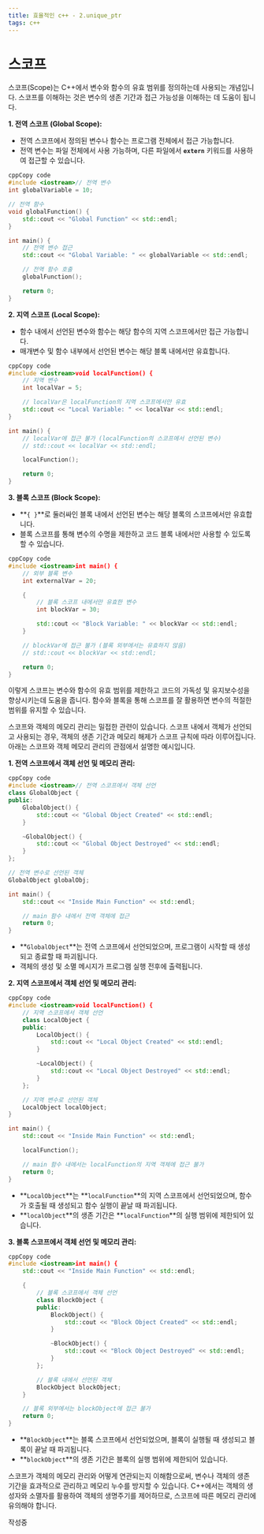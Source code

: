 ```yaml
---
title: 효율적인 c++ - 2.unique_ptr
tags: c++
---
```


# 스코프

스코프(Scope)는 C++에서 변수와 함수의 유효 범위를 정의하는데 사용되는 개념입니다. 스코프를 이해하는 것은 변수의 생존 기간과 접근 가능성을 이해하는 데 도움이 됩니다.

**1. 전역 스코프 (Global Scope):**

- 전역 스코프에서 정의된 변수나 함수는 프로그램 전체에서 접근 가능합니다.
- 전역 변수는 파일 전체에서 사용 가능하며, 다른 파일에서 **`extern`** 키워드를 사용하여 접근할 수 있습니다.

```cpp
cppCopy code
#include <iostream>// 전역 변수
int globalVariable = 10;

// 전역 함수
void globalFunction() {
    std::cout << "Global Function" << std::endl;
}

int main() {
    // 전역 변수 접근
    std::cout << "Global Variable: " << globalVariable << std::endl;

    // 전역 함수 호출
    globalFunction();

    return 0;
}

```

**2. 지역 스코프 (Local Scope):**

- 함수 내에서 선언된 변수와 함수는 해당 함수의 지역 스코프에서만 접근 가능합니다.
- 매개변수 및 함수 내부에서 선언된 변수는 해당 블록 내에서만 유효합니다.

```cpp
cppCopy code
#include <iostream>void localFunction() {
    // 지역 변수
    int localVar = 5;

    // localVar은 localFunction의 지역 스코프에서만 유효
    std::cout << "Local Variable: " << localVar << std::endl;
}

int main() {
    // localVar에 접근 불가 (localFunction의 스코프에서 선언된 변수)
    // std::cout << localVar << std::endl;

    localFunction();

    return 0;
}

```

**3. 블록 스코프 (Block Scope):**

- **`{ }`**로 둘러싸인 블록 내에서 선언된 변수는 해당 블록의 스코프에서만 유효합니다.
- 블록 스코프를 통해 변수의 수명을 제한하고 코드 블록 내에서만 사용할 수 있도록 할 수 있습니다.

```cpp
cppCopy code
#include <iostream>int main() {
    // 외부 블록 변수
    int externalVar = 20;

    {
        // 블록 스코프 내에서만 유효한 변수
        int blockVar = 30;

        std::cout << "Block Variable: " << blockVar << std::endl;
    }

    // blockVar에 접근 불가 (블록 외부에서는 유효하지 않음)
    // std::cout << blockVar << std::endl;

    return 0;
}

```

이렇게 스코프는 변수와 함수의 유효 범위를 제한하고 코드의 가독성 및 유지보수성을 향상시키는데 도움을 줍니다. 함수와 블록을 통해 스코프를 잘 활용하면 변수의 적절한 범위를 유지할 수 있습니다.

스코프와 객체의 메모리 관리는 밀접한 관련이 있습니다. 스코프 내에서 객체가 선언되고 사용되는 경우, 객체의 생존 기간과 메모리 해제가 스코프 규칙에 따라 이루어집니다. 아래는 스코프와 객체 메모리 관리의 관점에서 설명한 예시입니다.

**1. 전역 스코프에서 객체 선언 및 메모리 관리:**

```cpp
cppCopy code
#include <iostream>// 전역 스코프에서 객체 선언
class GlobalObject {
public:
    GlobalObject() {
        std::cout << "Global Object Created" << std::endl;
    }

    ~GlobalObject() {
        std::cout << "Global Object Destroyed" << std::endl;
    }
};

// 전역 변수로 선언된 객체
GlobalObject globalObj;

int main() {
    std::cout << "Inside Main Function" << std::endl;

    // main 함수 내에서 전역 객체에 접근
    return 0;
}

```

- **`GlobalObject`**는 전역 스코프에서 선언되었으며, 프로그램이 시작할 때 생성되고 종료할 때 파괴됩니다.
- 객체의 생성 및 소멸 메시지가 프로그램 실행 전후에 출력됩니다.

**2. 지역 스코프에서 객체 선언 및 메모리 관리:**

```cpp
cppCopy code
#include <iostream>void localFunction() {
    // 지역 스코프에서 객체 선언
    class LocalObject {
    public:
        LocalObject() {
            std::cout << "Local Object Created" << std::endl;
        }

        ~LocalObject() {
            std::cout << "Local Object Destroyed" << std::endl;
        }
    };

    // 지역 변수로 선언된 객체
    LocalObject localObject;
}

int main() {
    std::cout << "Inside Main Function" << std::endl;

    localFunction();

    // main 함수 내에서는 localFunction의 지역 객체에 접근 불가
    return 0;
}

```

- **`LocalObject`**는 **`localFunction`**의 지역 스코프에서 선언되었으며, 함수가 호출될 때 생성되고 함수 실행이 끝날 때 파괴됩니다.
- **`localObject`**의 생존 기간은 **`localFunction`**의 실행 범위에 제한되어 있습니다.

**3. 블록 스코프에서 객체 선언 및 메모리 관리:**

```cpp
cppCopy code
#include <iostream>int main() {
    std::cout << "Inside Main Function" << std::endl;

    {
        // 블록 스코프에서 객체 선언
        class BlockObject {
        public:
            BlockObject() {
                std::cout << "Block Object Created" << std::endl;
            }

            ~BlockObject() {
                std::cout << "Block Object Destroyed" << std::endl;
            }
        };

        // 블록 내에서 선언된 객체
        BlockObject blockObject;
    }

    // 블록 외부에서는 blockObject에 접근 불가
    return 0;
}

```

- **`BlockObject`**는 블록 스코프에서 선언되었으며, 블록이 실행될 때 생성되고 블록이 끝날 때 파괴됩니다.
- **`blockObject`**의 생존 기간은 블록의 실행 범위에 제한되어 있습니다.

스코프가 객체의 메모리 관리와 어떻게 연관되는지 이해함으로써, 변수나 객체의 생존 기간을 효과적으로 관리하고 메모리 누수를 방지할 수 있습니다. C++에서는 객체의 생성자와 소멸자를 활용하여 객체의 생명주기를 제어하므로, 스코프에 따른 메모리 관리에 유의해야 합니다.


작성중 